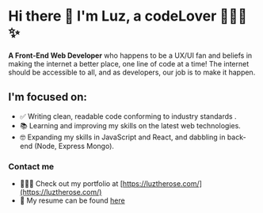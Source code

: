 # Hi there 👋 I'm Luz, a codeLover 👩🏾‍💻 ✨

**A Front-End Web Developer** who happens to be a UX/UI fan and beliefs in making the internet a better place, one line of code at a time! The internet should be accessible to all, and as developers, our job is to make it happen.

## I'm focused on:
- ✅ Writing clean, readable code conforming to industry standards . 
- 📚 Learning and improving my skills on the latest web technologies.
- 🤓 Expanding my skills in JavaScript and React, and dabbling in back-end (Node, Express Mongo).

### Contact me
- 💁🏽‍♀️ Check out my portfolio at [https://luztherose.com/](https://luztherose.com/)
- 📃 My resume can be found [here](https://luztherose.com/assets/LuzDeLaRosaResume.pdf)


<!--
**luztherose/luztherose** is a ✨ _special_ ✨ repository because its `README.md` (this file) appears on your GitHub profile.

Here are some ideas to get you started:

- 🔭 I’m currently working on ...
- 🌱 I’m currently learning ...
- 👯 I’m looking to collaborate on ...
- 🤔 I’m looking for help with ...
- 💬 Ask me about ...
- 📫 How to reach me: ...
- 😄 Pronouns: ...
- ⚡ Fun fact: ...
-->
